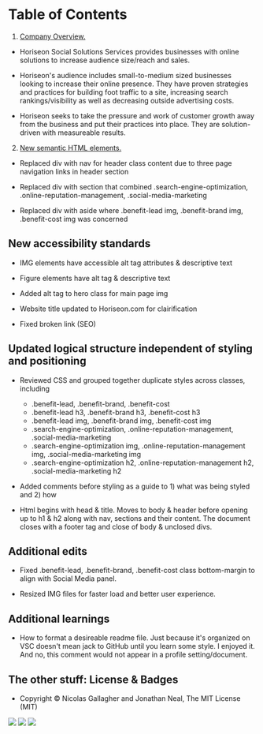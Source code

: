 # Table of Contents
<a name="Company Overview"></a>
<a name="New semantic HTML elements"></a>



1. [ Company Overview. ](#overview)

* Horiseon Social Solutions Services provides businesses with online solutions to increase audience size/reach and sales.

* Horiseon's audience includes small-to-medium sized businesses looking to increase their online presence. They have proven strategies and practices for building foot traffic to a site, increasing search rankings/visibility as well as decreasing outside advertising costs.

* Horiseon seeks to take the pressure and work of customer growth away from the business and put their practices into place. They are solution-driven with measureable results.

2. [ New semantic HTML elements. ](#html)

* Replaced div with nav for header class content due to three page navigation links in header section

* Replaced div with section that combined .search-engine-optimization, .online-reputation-management, .social-media-marketing

* Replaced div with aside where .benefit-lead img, .benefit-brand img, .benefit-cost img was concerned


## New accessibility standards

* IMG elements have accessible alt tag attributes & descriptive text

* Figure elements have alt tag & descriptive text

* Added alt tag to hero class for main page img

* Website title updated to Horiseon.com for clairification

* Fixed broken link (SEO)


## Updated logical structure independent of styling and positioning

* Reviewed CSS and grouped together duplicate styles across classes, including
    * .benefit-lead, .benefit-brand, .benefit-cost
    * .benefit-lead h3, .benefit-brand h3, .benefit-cost h3
    * .benefit-lead img, .benefit-brand img, .benefit-cost img
    * .search-engine-optimization, .online-reputation-management, .social-media-marketing
    * .search-engine-optimization img, .online-reputation-management img, .social-media-marketing img
    * .search-engine-optimization h2, .online-reputation-management h2, .social-media-marketing h2

* Added comments before styling as a guide to 1) what was being styled and 2) how

* Html begins with head & title. Moves to body & header before opening up to h1 & h2 along with nav, sections and their content. The document closes with a footer tag and close of body & unclosed divs.


## Additional edits

* Fixed .benefit-lead, .benefit-brand, .benefit-cost class bottom-margin to align with Social Media panel.

* Resized IMG files for faster load and better user experience.

## Additional learnings

* How to format a desireable readme file. Just because it's organized on VSC doesn't mean jack to GitHub until you learn some style. I enjoyed it. And no, this comment would not appear in a profile setting/document.

## The other stuff: License & Badges

* Copyright © Nicolas Gallagher and Jonathan Neal, The MIT License (MIT)

<img src="https://img.shields.io/badge/html5%20-%23E34F26.svg?&style=for-the-badge&logo=html5&logoColor=white"/>

<img src="https://img.shields.io/badge/css3%20-%231572B6.svg?&style=for-the-badge&logo=css3&logoColor=white"/>

<img src="https://img.shields.io/badge/<@StefanieDCP>%20-%231DA1F2.svg?&style=for-the-badge&logo=Twitter&logoColor=white"/>